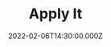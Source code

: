 ---
video:
  type: vimeo
  id: 674484384
speaker:
  permalink: bart-wilkins
  name: Bart Wilkins
title: Apply It
image: https://i.imgur.com/G1fdFbs.png
date: 2022-02-06T14:30:00.000Z
---